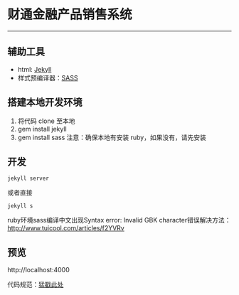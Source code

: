 # 财通金融产品销售系统


***

## 辅助工具

* html: [Jekyll](http://jekyllrb.com/)
* 样式预编译器：[SASS](http://sass-lang.com/)

## 搭建本地开发环境

1. 将代码 clone 至本地
2. gem install jekyll
3. gem install sass
注意：确保本地有安装 ruby，如果没有，请先安装

## 开发

```
jekyll server
```

或者直接

```
jekyll s
```

ruby环境sass编译中文出现Syntax error: Invalid GBK character错误解决方法：
http://www.tuicool.com/articles/f2YVRv

## 预览

http://localhost:4000

代码规范：[猛戳此处](http://www.jianshu.com/p/8e678154b97d)
